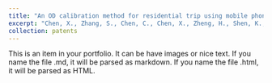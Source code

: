 ```yaml
---
title: "An OD calibration method for residential trip using mobile phone data and dynamic traffic assignment"
excerpt: "Chen, X., Zhang, S., Chen, C., Chen, X., Zheng, H., Shen, K., Ye, Y. & Sun, W. (2017) An OD calibration method for residential trip using mobile phone data and dynamic traffic assignment. Publication No.: CN106571032A, April 19, 2017."
collection: patents
---
```


This is an item in your portfolio. It can be have images or nice text. If you name the file .md, it will be parsed as markdown. If you name the file .html, it will be parsed as HTML. 
